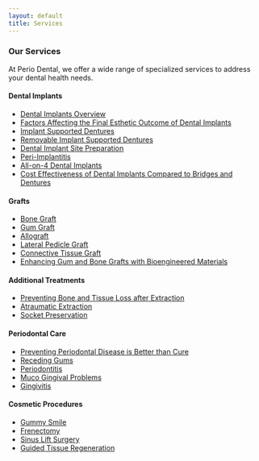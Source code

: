 ```yaml
---
layout: default
title: Services
---
```


<section>
  <h3>Our Services</h3>
  <p>At Perio Dental, we offer a wide range of specialized services to address your dental health needs.</p>

 <h4>Dental Implants</h4>
<ul>
  <li><a class="one" href="/periodontist/dental-implants-abbotsford-bc/index.html" itemprop="url">Dental Implants Overview</a></li>
  <li><a class="two" href="/periodontist/factors-affecting-the-final-esthetic-outcome-of-the-dental-implants/index.html" itemprop="url">Factors Affecting the Final Esthetic Outcome of Dental Implants</a></li>
  <li><a class="one" href="/periodontist/implant-supported-dentures/index.html" itemprop="url">Implant Supported Dentures</a></li>
  <li><a class="two" href="/periodontist/removable-implant-supported-denture/index.html" itemprop="url">Removable Implant Supported Dentures</a></li>
  <li><a class="one" href="/periodontist/dental-implant-site-preparation/index.html" itemprop="url">Dental Implant Site Preparation</a></li>
  <li><a class="two" href="/periodontist/peri-implantitis/index.html" itemprop="url">Peri-Implantitis</a></li>
  <li><a class="one" href="/periodontist/all-on-4-dental-implants/index.html" itemprop="url">All-on-4 Dental Implants</a></li>
  <li><a class="two" href="/periodontist/cost-effectiveness-of-dental-implants-compared-to-bridges-and-dentures/index.html" itemprop="url">Cost Effectiveness of Dental Implants Compared to Bridges and Dentures</a></li>
</ul>

<h4>Grafts</h4>
<ul>
  <li><a class="one" href="/periodontist/bone-graft/index.html" itemprop="url">Bone Graft</a></li>
  <li><a class="two" href="/periodontist/gum-grafts-for-receding-gums/index.html" itemprop="url">Gum Graft</a></li>
  <li><a class="one" href="/periodontist/allograft/index.html" itemprop="url">Allograft</a></li>
  <li><a class="two" href="/periodontist/lateral-pedicle-graft/index.html" itemprop="url">Lateral Pedicle Graft</a></li>
  <li><a class="one" href="/periodontist/connective-tissue-graft/index.html" itemprop="url">Connective Tissue Graft</a></li>
  <li><a class="two" href="/periodontist/enhancing-the-results-of-grafts-with-biological-engineered-materials/index.html" itemprop="url">Enhancing Gum and Bone Grafts with Bioengineered Materials</a></li>
</ul>

<h4>Additional Treatments</h4>
<ul>
  <li><a class="one" href="/periodontist/bone-and-tissue-loss-after-extraction/index.html" itemprop="url">Preventing Bone and Tissue Loss after Extraction</a></li>
  <li><a class="two" href="/periodontist/atraumatic-extraction/index.html" itemprop="url">Atraumatic Extraction</a></li>
  <li><a class="one" href="/periodontist/socket-preservation/index.html" itemprop="url">Socket Preservation</a></li>
</ul>

<h4>Periodontal Care</h4>
<ul>
  <li><a class="one" href="/periodontist/preventing-periodontal-disease-is-better-than-cure/index.html" itemprop="url">Preventing Periodontal Disease is Better than Cure</a></li>
  <li><a class="two" href="/periodontist/gum-grafts-for-receding-gums/index.html" itemprop="url">Receding Gums</a></li>
  <li><a class="one" href="/periodontist/periodontitis/index.html" itemprop="url">Periodontitis</a></li>
  <li><a class="two" href="/periodontist/muco-gingival-problems/index.html" itemprop="url">Muco Gingival Problems</a></li>
  <li><a class="one" href="/periodontist/gingivitis/index.html" itemprop="url">Gingivitis</a></li>
</ul>

<h4>Cosmetic Procedures</h4>
<ul>
  <li><a class="one" href="/periodontist/gummy-smile/index.html" itemprop="url">Gummy Smile</a></li>
  <li><a class="two" href="/periodontist/frenectomy/index.html" itemprop="url">Frenectomy</a></li>
  <li><a class="one" href="/periodontist/sinus-lift-surgery/index.html" itemprop="url">Sinus Lift Surgery</a></li>
  <li><a class="two" href="/periodontist/guided-tissue-regeneration/index.html" itemprop="url">Guided Tissue Regeneration</a></li>
</ul>

</section>